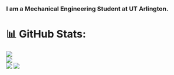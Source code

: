 ### I am a Mechanical Engineering Student at UT Arlington.
# 📊 GitHub Stats:
![](https://github-readme-stats.vercel.app/api?username=Baldy343&theme=github-dark&hide_border=false&include_all_commits=true&count_private=true)<br/>
![](https://github-readme-streak-stats.herokuapp.com/?user=Baldy343&theme=github-dark&hide_border=false)<br/>
![](https://github-readme-stats.vercel.app/api/top-langs/?username=Baldy343&theme=github-dark&hide_border=false&include_all_commits=true&count_private=true&layout=compact&exclude_repo=YOLOvCAPY)
[![](https://visitcount.itsvg.in/api?id=Baldy343&icon=5&color=1)](https://visitcount.itsvg.in)

